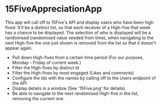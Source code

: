 # 15FiveAppreciationApp
This app will call off to 15Five's API and display users who have been high fived.
It'll be a distinct list, so that each receiver of a High-five that week has a chance to be displayed.
The selection of who is displayed will be a randomised (randomised value seeded from time), when navigating to the next High-five the one just shown is removed from the list so that it doesn't appear again.

- Pull down High-fives from a certain time period (For our purpose, Monday - Friday of current week.)
- Filter the High-fives by distinct Id
- Filter the High-fives by most engaged (Likes and comments) 
- Configure the Ids with the names by calling off to the Users endpoint of the API
- Display details in a window (See '15Five.png' for details)
- Be able to navigate to the next randomised High-five in the list, removing the current one.


